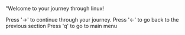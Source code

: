 "Welcome to your journey through linux!


Press '→' to continue through your journey.
Press '<-' to go back to the previous section
Press 'q' to go to main menu
